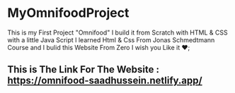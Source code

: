 # MyOmnifoodProject
This is my First Project "Omnifood" I build it from Scratch with HTML &amp; CSS with a little Java Script
I learned Html & Css From Jonas Schmedtmann Course and I bulid this Website From Zero
I wish you Like it ❤;


## This is The Link For The Website : https://omnifood-saadhussein.netlify.app/
